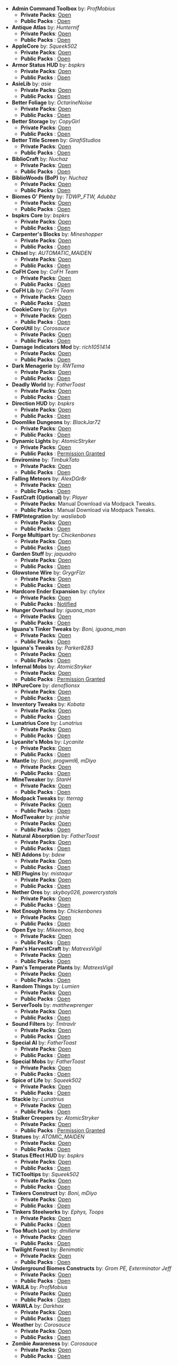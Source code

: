 - **Admin Command Toolbox** by: *ProfMobius*
  - **Private Packs**: [Open](http://1drv.ms/1kbLNMM "FTB Permission Spreadsheet")
  - **Public Packs** : [Open](http://1drv.ms/1kbLNMM "FTB Permission Spreadsheet") 
- **Antique Atlas** by: *Hunternif*
  - **Private Packs**: [Open](http://1drv.ms/1kbLNMM "FTB Permission Spreadsheet")
  - **Public Packs** : [Open](http://1drv.ms/1kbLNMM "FTB Permission Spreadsheet")
- **AppleCore** by: *Squeek502*
  - **Private Packs**: [Open](http://1drv.ms/1kbLNMM "FTB Permission Spreadsheet")
  - **Public Packs** : [Open](http://1drv.ms/1kbLNMM "FTB Permission Spreadsheet") 
- **Armor Status HUD** by: *bspkrs*
  - **Private Packs**: [Open](http://1drv.ms/1kbLNMM "FTB Permission Spreadsheet")
  - **Public Packs** : [Open](http://1drv.ms/1kbLNMM "FTB Permission Spreadsheet")
- **AsieLib** by: *asie*
  - **Private Packs**: [Open](http://1drv.ms/1kbLNMM "FTB Permission Spreadsheet")
  - **Public Packs** : [Open](http://1drv.ms/1kbLNMM "FTB Permission Spreadsheet")
- **Better Foliage** by: *OctarineNoise*
  - **Private Packs**: [Open](http://1drv.ms/1kbLNMM "FTB Permission Spreadsheet")
  - **Public Packs** : [Open](http://1drv.ms/1kbLNMM "FTB Permission Spreadsheet") 
- **Better Storage** by: *CopyGirl*
  - **Private Packs**: [Open](http://1drv.ms/1kbLNMM "FTB Permission Spreadsheet")
  - **Public Packs** : [Open](http://1drv.ms/1kbLNMM "FTB Permission Spreadsheet") 
- **Better Title Screen** by: *GirafiStudios*
  - **Private Packs**: [Open](https://github.com/GirafiStudios/BetterTitleScreen/blob/master/LICENSE)
  - **Public Packs** : [Open](https://github.com/GirafiStudios/BetterTitleScreen/blob/master/LICENSE) 
- **BiblioCraft** by: *Nuchaz*
  - **Private Packs**: [Open](http://1drv.ms/1kbLNMM "FTB Permission Spreadsheet")
  - **Public Packs** : [Open](http://1drv.ms/1kbLNMM "FTB Permission Spreadsheet")
- **BiblioWoods (BoP)** by: *Nuchaz*
  - **Private Packs**: [Open](http://1drv.ms/1kbLNMM "FTB Permission Spreadsheet")
  - **Public Packs** : [Open](http://1drv.ms/1kbLNMM "FTB Permission Spreadsheet")
- **Biomes O' Plenty** by: *TDWP_FTW, Adubbz*
  - **Private Packs**: [Open](http://1drv.ms/1kbLNMM "FTB Permission Spreadsheet")
  - **Public Packs** : [Open](http://1drv.ms/1kbLNMM "FTB Permission Spreadsheet")
- **bspkrs Core** by: *bspkrs*
  - **Private Packs**: [Open](http://1drv.ms/1kbLNMM "FTB Permission Spreadsheet")
  - **Public Packs** : [Open](http://1drv.ms/1kbLNMM "FTB Permission Spreadsheet")
- **Carpenter's Blocks** by: *Mineshopper*
  - **Private Packs**: [Open](http://1drv.ms/1kbLNMM "FTB Permission Spreadsheet")
  - **Public Packs** : [Open](http://1drv.ms/1kbLNMM "FTB Permission Spreadsheet")
- **Chisel** by: *AUTOMATIC_MAIDEN*
  - **Private Packs**: [Open](http://1drv.ms/1kbLNMM "FTB Permission Spreadsheet")
  - **Public Packs** : [Open](http://1drv.ms/1kbLNMM "FTB Permission Spreadsheet")
- **CoFH Core** by: *CoFH Team*
  - **Private Packs**: [Open](http://1drv.ms/1kbLNMM "FTB Permission Spreadsheet")
  - **Public Packs** : [Open](http://1drv.ms/1kbLNMM "FTB Permission Spreadsheet")
- **CoFH Lib** by: *CoFH Team*
  - **Private Packs**: [Open](http://1drv.ms/1kbLNMM "FTB Permission Spreadsheet")
  - **Public Packs** : [Open](http://1drv.ms/1kbLNMM "FTB Permission Spreadsheet")
- **CookieCore** by: *Ephys*
  - **Private Packs**: [Open](http://minecraft.curseforge.com/mc-mods/222908-cookiecore/license "WTFPL")
  - **Public Packs** : [Open](http://minecraft.curseforge.com/mc-mods/222908-cookiecore/license "WTFPL")
- **CoroUtil** by: *Corosauce*
  - **Private Packs**: [Open](http://1drv.ms/1kbLNMM "FTB Permission Spreadsheet")
  - **Public Packs** : [Open](http://1drv.ms/1kbLNMM "FTB Permission Spreadsheet")
- **Damage Indicators Mod** by: *rich1051414*
  - **Private Packs**: [Open](http://1drv.ms/1kbLNMM "FTB Permission Spreadsheet")
  - **Public Packs** : [Open](http://1drv.ms/1kbLNMM "FTB Permission Spreadsheet")
- **Dark Menagerie** by: *RWTema*
  - **Private Packs**: [Open](http://1drv.ms/1kbLNMM "FTB Permission Spreadsheet")
  - **Public Packs** : [Open](http://1drv.ms/1kbLNMM "FTB Permission Spreadsheet")
- **Deadly World** by: *FatherToast*
  - **Private Packs**: [Open](http://1drv.ms/1kbLNMM "FTB Permission Spreadsheet")
  - **Public Packs** : [Open](http://1drv.ms/1kbLNMM "FTB Permission Spreadsheet")
- **Direction HUD** by: *bspkrs*
  - **Private Packs**: [Open](http://1drv.ms/1kbLNMM "FTB Permission Spreadsheet")
  - **Public Packs** : [Open](http://1drv.ms/1kbLNMM "FTB Permission Spreadsheet")
- **Doomlike Dungeons** by: *BlackJar72*
  - **Private Packs**: [Open](http://1drv.ms/1kbLNMM "FTB Permission Spreadsheet")
  - **Public Packs** : [Open](http://1drv.ms/1kbLNMM "FTB Permission Spreadsheet")
- **Dynamic Lights** by: *AtomicStryker*
  - **Private Packs**: [Open](http://1drv.ms/1kbLNMM "FTB Permission Spreadsheet")
  - **Public Packs** : [Permission Granted](https://www.dropbox.com/s/hww0huz13rw9kxp/AtomicStryker%20TWBB%20Permissions.png?dl=0) 
- **Enviromine** by: *TimbukTato*
  - **Private Packs**: [Open](http://1drv.ms/1kbLNMM "FTB Permission Spreadsheet")
  - **Public Packs** : [Open](http://1drv.ms/1kbLNMM "FTB Permission Spreadsheet")
- **Falling Meteors** by: *AlexDGr8r*
  - **Private Packs**: [Open](http://1drv.ms/1kbLNMM "FTB Permission Spreadsheet")
  - **Public Packs** : [Open](http://1drv.ms/1kbLNMM "FTB Permission Spreadsheet")
- **FastCraft (Optional)** by: *Player*
  - **Private Packs**: Manual Download via Modpack Tweaks.
  - **Public Packs** : Manual Download via Modpack Tweaks.
- **FMPIntegration** by: *wasliebob*
  - **Private Packs**: [Open](http://www.wasliebob.nl/ "WaslieBob's Official Website")
  - **Public Packs** : [Open](http://www.wasliebob.nl/ "WaslieBob's Official Website")
- **Forge Multipart** by: *Chickenbones*
  - **Private Packs**: [Open](http://1drv.ms/1kbLNMM "FTB Permission Spreadsheet")
  - **Public Packs** : [Open](http://1drv.ms/1kbLNMM "FTB Permission Spreadsheet")
- **Garden Stuff** by: *jaquadro*
  - **Private Packs**: [Open](http://1drv.ms/1kbLNMM "FTB Permission Spreadsheet")
  - **Public Packs** : [Open](http://1drv.ms/1kbLNMM "FTB Permission Spreadsheet")
- **Glowstone Wire** by: *GrygrFlzr*
  - **Private Packs**: [Open](http://www.minecraftforum.net/forums/mapping-and-modding/minecraft-mods/1280347-glowstone-wire-v1-0-2-113 "MCF Thread")
  - **Public Packs** : [Open](http://www.minecraftforum.net/forums/mapping-and-modding/minecraft-mods/1280347-glowstone-wire-v1-0-2-113 "MCF Thread")
- **Hardcore Ender Expansion** by: *chylex*
  - **Private Packs**: [Open](http://1drv.ms/1kbLNMM "FTB Permission Spreadsheet")
  - **Public Packs** : [Notified](https://www.dropbox.com/s/xgp8zkwvspaqqat/Chylex%20TWBB%20Notification.png?dl=0) 
- **Hunger Overhaul** by: *iguana_man*
  - **Private Packs**: [Open](http://1drv.ms/1kbLNMM "FTB Permission Spreadsheet")
  - **Public Packs** : [Open](http://1drv.ms/1kbLNMM "FTB Permission Spreadsheet")
- **Iguana's Tinker Tweaks** by: *Boni, iguana_man*
  - **Private Packs**: [Open](http://1drv.ms/1kbLNMM "FTB Permission Spreadsheet")
  - **Public Packs** : [Open](http://1drv.ms/1kbLNMM "FTB Permission Spreadsheet")
- **Iguana's Tweaks** by: *Parker8283*
  - **Private Packs**: [Open](https://github.com/Parker8283/IguanaTweaks/blob/master/LICENSE "Public Domain")
  - **Public Packs** : [Open](https://github.com/Parker8283/IguanaTweaks/blob/master/LICENSE "Public Domain") 
- **Infernal Mobs** by: *AtomicStryker*
  - **Private Packs**: [Open](http://1drv.ms/1kbLNMM "FTB Permission Spreadsheet")
  - **Public Packs** : [Permission Granted](https://www.dropbox.com/s/hww0huz13rw9kxp/AtomicStryker%20TWBB%20Permissions.png?dl=0) 
- **INPureCore** by: *denoflionsx*
  - **Private Packs**: [Open](http://1drv.ms/1kbLNMM "FTB Permission Spreadsheet")
  - **Public Packs** : [Open](http://1drv.ms/1kbLNMM "FTB Permission Spreadsheet")
- **Inventory Tweaks** by: *Kobata*
  - **Private Packs**: [Open](http://1drv.ms/1kbLNMM "FTB Permission Spreadsheet")
  - **Public Packs** : [Open](http://1drv.ms/1kbLNMM "FTB Permission Spreadsheet")
- **Lunatrius Core** by: *Lunatrius*
  - **Private Packs**: [Open](http://www.minecraftforum.net/forums/mapping-and-modding/minecraft-mods/1284041-lunatrius-mods "MCF Thread")
  - **Public Packs** : [Open](http://www.minecraftforum.net/forums/mapping-and-modding/minecraft-mods/1284041-lunatrius-mods "MCF Thread")
- **Lycanite's Mobs** by: *Lycanite*
  - **Private Packs**: [Open](http://1drv.ms/1kbLNMM "FTB Permission Spreadsheet")
  - **Public Packs** : [Open](http://1drv.ms/1kbLNMM "FTB Permission Spreadsheet")
- **Mantle** by: *Boni, progwml6, mDiyo*
  - **Private Packs**: [Open](http://1drv.ms/1kbLNMM "FTB Permission Spreadsheet")
  - **Public Packs** : [Open](http://1drv.ms/1kbLNMM "FTB Permission Spreadsheet")
- **MineTweaker** by: *StanH*
  - **Private Packs**: [Open](http://1drv.ms/1kbLNMM "FTB Permission Spreadsheet")
  - **Public Packs** : [Open](http://1drv.ms/1kbLNMM "FTB Permission Spreadsheet")
- **Modpack Tweaks** by: *tterrag*
  - **Private Packs**: [Open](https://github.com/TPPIDev/Modpack-Tweaks/blob/master/LICENSE "GNU General Public License")
  - **Public Packs** : [Open](https://github.com/TPPIDev/Modpack-Tweaks/blob/master/LICENSE "GNU General Public License")
- **ModTweaker** by: *joshie*
  - **Private Packs**: [Open](http://1drv.ms/1kbLNMM "FTB Permission Spreadsheet")
  - **Public Packs** : [Open](http://1drv.ms/1kbLNMM "FTB Permission Spreadsheet")
- **Natural Absorption** by: *FatherToast*
  - **Private Packs**: [Open](http://1drv.ms/1kbLNMM "FTB Permission Spreadsheet")
  - **Public Packs** : [Open](http://1drv.ms/1kbLNMM "FTB Permission Spreadsheet")
- **NEI Addons** by: *bdew*
  - **Private Packs**: [Open](http://1drv.ms/1kbLNMM "FTB Permission Spreadsheet")
  - **Public Packs** : [Open](http://1drv.ms/1kbLNMM "FTB Permission Spreadsheet")
- **NEI Plugins** by: *mistaqur*
  - **Private Packs**: [Open](http://1drv.ms/1kbLNMM "FTB Permission Spreadsheet")
  - **Public Packs** : [Open](http://1drv.ms/1kbLNMM "FTB Permission Spreadsheet")
- **Nether Ores** by: *skyboy026, powercrystals*
  - **Private Packs**: [Open](http://1drv.ms/1kbLNMM "FTB Permission Spreadsheet")
  - **Public Packs** : [Open](http://1drv.ms/1kbLNMM "FTB Permission Spreadsheet")
- **Not Enough Items** by: *Chickenbones*
  - **Private Packs**: [Open](http://1drv.ms/1kbLNMM "FTB Permission Spreadsheet")
  - **Public Packs** : [Open](http://1drv.ms/1kbLNMM "FTB Permission Spreadsheet")
- **Open Eye** by: *Mikeemoo, boq*
  - **Private Packs**: [Open](http://1drv.ms/1kbLNMM "FTB Permission Spreadsheet")
  - **Public Packs** : [Open](http://1drv.ms/1kbLNMM "FTB Permission Spreadsheet")
- **Pam's HarvestCraft** by: *MatrexsVigil*
  - **Private Packs**: [Open](http://1drv.ms/1kbLNMM "FTB Permission Spreadsheet")
  - **Public Packs** : [Open](http://1drv.ms/1kbLNMM "FTB Permission Spreadsheet")
- **Pam's Temperate Plants** by: *MatrexsVigil*
  - **Private Packs**: [Open](http://1drv.ms/1kbLNMM "FTB Permission Spreadsheet")
  - **Public Packs** : [Open](http://1drv.ms/1kbLNMM "FTB Permission Spreadsheet")
- **Random Things** by: *Lumien*
  - **Private Packs**: [Open](http://1drv.ms/1kbLNMM "FTB Permission Spreadsheet")
  - **Public Packs** : [Open](http://1drv.ms/1kbLNMM "FTB Permission Spreadsheet")
- **ServerTools** by: *matthewprenger*
  - **Private Packs**: [Open](http://1drv.ms/1kbLNMM "FTB Permission Spreadsheet")
  - **Public Packs** : [Open](http://1drv.ms/1kbLNMM "FTB Permission Spreadsheet")
- **Sound Filters** by: *Tmtravlr*
  - **Private Packs**: [Open](http://1drv.ms/1kbLNMM "FTB Permission Spreadsheet")
  - **Public Packs** : [Open](http://1drv.ms/1kbLNMM "FTB Permission Spreadsheet")
- **Special AI** by: *FatherToast*
  - **Private Packs**: [Open](https://dl.dropboxusercontent.com/u/27836116/FTBPermissionsImages/specialmobs.png)
  - **Public Packs** : [Open](https://dl.dropboxusercontent.com/u/27836116/FTBPermissionsImages/specialmobs.png) 
- **Special Mobs** by: *FatherToast*
  - **Private Packs**: [Open](http://1drv.ms/1kbLNMM "FTB Permission Spreadsheet")
  - **Public Packs** : [Open](http://1drv.ms/1kbLNMM "FTB Permission Spreadsheet")
- **Spice of Life** by: *Squeek502*
  - **Private Packs**: [Open](http://1drv.ms/1kbLNMM "FTB Permission Spreadsheet")
  - **Public Packs** : [Open](http://1drv.ms/1kbLNMM "FTB Permission Spreadsheet")
- **Stackie** by: *Lunatrius*
  - **Private Packs**: [Open](http://www.minecraftforum.net/forums/mapping-and-modding/minecraft-mods/1284041-lunatrius-mods "MCF Thread")
  - **Public Packs** : [Open](http://www.minecraftforum.net/forums/mapping-and-modding/minecraft-mods/1284041-lunatrius-mods "MCF Thread")
- **Stalker Creepers** by: *AtomicStryker*
  - **Private Packs**: [Open](https://dl.dropboxusercontent.com/u/27836116/FTBPermissionsImages/infernalmobs.png "AtomicStryker's Permissions")
  - **Public Packs** : [Permission Granted](https://www.dropbox.com/s/hww0huz13rw9kxp/AtomicStryker%20TWBB%20Permissions.png?dl=0) 
- **Statues** by: *ATOMIC_MAIDEN*
  - **Private Packs**: [Open](http://1drv.ms/1kbLNMM "FTB Permission Spreadsheet")
  - **Public Packs** : [Open](http://1drv.ms/1kbLNMM "FTB Permission Spreadsheet")
- **Status Effect HUD** by: *bspkrs*
  - **Private Packs**: [Open](http://1drv.ms/1kbLNMM "FTB Permission Spreadsheet")
  - **Public Packs** : [Open](http://1drv.ms/1kbLNMM "FTB Permission Spreadsheet")
- **TiCTooltips** by: *Squeek502*
  - **Private Packs**: [Open](http://1drv.ms/1kbLNMM "FTB Permission Spreadsheet")
  - **Public Packs** : [Open](http://1drv.ms/1kbLNMM "FTB Permission Spreadsheet")
- **Tinkers Construct** by: *Boni, mDiyo*
  - **Private Packs**: [Open](http://1drv.ms/1kbLNMM "FTB Permission Spreadsheet")
  - **Public Packs** : [Open](http://1drv.ms/1kbLNMM "FTB Permission Spreadsheet")
- **Tinkers Steelworks** by: *Ephys, Toops*
  - **Private Packs**: [Open](http://1drv.ms/1kbLNMM "FTB Permission Spreadsheet")
  - **Public Packs** : [Open](http://1drv.ms/1kbLNMM "FTB Permission Spreadsheet")
- **Too Much Loot** by: *dmillerw*
  - **Private Packs**: [Open](http://1drv.ms/1kbLNMM "FTB Permission Spreadsheet")
  - **Public Packs** : [Open](http://1drv.ms/1kbLNMM "FTB Permission Spreadsheet")
- **Twilight Forest** by: *Benimatic*
  - **Private Packs**: [Open](http://1drv.ms/1kbLNMM "FTB Permission Spreadsheet")
  - **Public Packs** : [Open](http://1drv.ms/1kbLNMM "FTB Permission Spreadsheet")
- **Underground Biomes Constructs** by: *Grom PE, Exterminator Jeff*
  - **Private Packs**: [Open](http://1drv.ms/1kbLNMM "FTB Permission Spreadsheet")
  - **Public Packs** : [Open](http://1drv.ms/1kbLNMM "FTB Permission Spreadsheet")
- **WAILA** by: *ProfMobius*
  - **Private Packs**: [Open](http://1drv.ms/1kbLNMM "FTB Permission Spreadsheet")
  - **Public Packs** : [Open](http://1drv.ms/1kbLNMM "FTB Permission Spreadsheet")
- **WAWLA** by: *Darkhax*
  - **Private Packs**: [Open](http://1drv.ms/1kbLNMM "FTB Permission Spreadsheet")
  - **Public Packs** : [Open](http://1drv.ms/1kbLNMM "FTB Permission Spreadsheet")
- **Weather** by: *Corosauce*
  - **Private Packs**: [Open](https://dl.dropboxusercontent.com/u/27836116/FTBPermissionsImages/zombieawareness.png "Coro's Permission")
  - **Public Packs** : [Open](https://dl.dropboxusercontent.com/u/27836116/FTBPermissionsImages/zombieawareness.png "Coro's Permission") 
- **Zombie Awareness** by: *Corosauce*
  - **Private Packs**: [Open](http://1drv.ms/1kbLNMM "FTB Permission Spreadsheet")
  - **Public Packs** : [Open](http://1drv.ms/1kbLNMM "FTB Permission Spreadsheet")
